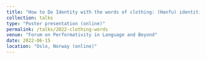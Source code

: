 ```yaml
---
title: "How to Do Identity with the words of clothing: (Hanfu) identities construction through language performativity"
collection: talks
type: "Poster presentation (online)"
permalink: /talks/2022-clothing-words
venue: "Forum on Performativity in Language and Beyond"
date: 2022-06-15
location: "Oslo, Norway (online)"
---
```

